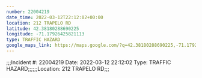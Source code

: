 ```yaml
---
number: 22004219
date_time: 2022-03-12T22:12:02+00:00
location: 212 TRAPELO RD
latitude: 42.38180288690225
longitude: -71.17926425821113
type: TRAFFIC HAZARD
google_maps_link: https://maps.google.com/?q=42.38180288690225,-71.17926425821113
---
```


;;;Incident #: 22004219   Date: 2022-03-12 22:12:02   Type: TRAFFIC HAZARD;;;;;;Location: 212 TRAPELO RD;;;
